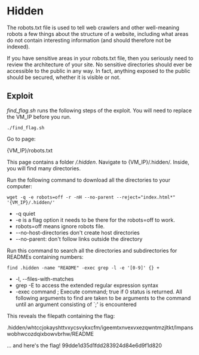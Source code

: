 # Hidden

The robots.txt file is used to tell web crawlers and other well-meaning robots a few things about the structure of a website,
including what areas do not contain interesting information (and should therefore not be indexed).

If you have sensitive areas in your robots.txt file, then you seriously need to review the architecture of your site. 
No sensitive directories should ever be accessible to the public in any way. In fact, anything exposed to the public 
should be secured, whether it is visible or not.


## Exploit

*find_flag.sh* runs the following steps of the exploit. You will need to replace the VM_IP before you run.

```./find_flag.sh```


Go to page:

{VM_IP}/robots.txt

This page contains a folder */.hidden*. Navigate to {VM_IP}/.hidden/.
Inside, you will find many directories. 

Run the following command to download all the directories to your computer:

```wget -q -e robots=off -r -nH --no-parent --reject="index.html*" '{VM_IP}/.hidden/'```

* -q quiet
* -e is a flag option it needs to be there for the robots=off to work.
* robots=off means ignore robots file. 
* --no-host-directories       don't create host directories
* --no-parent: don't follow links outside the directory

Run this command to search all the directories and subdirectories for READMEs containing numbers:

```find .hidden -name "README" -exec grep -l -e '[0-9]' {} +```

* -l, --files-with-matches
* grep -E to access the extended regular expression syntax
* -exec command ;
          Execute  command;  true  if 0 status is returned.  All following
          arguments to find are taken to be arguments to the command until
          an  argument  consisting of `;' is encountered

This reveals the filepath containing the flag:

.hidden/whtccjokayshttvxycsvykxcfm/igeemtxnvexvxezqwntmzjltkt/lmpanswobhwcozdqixbowvbrhw/README

... and here's the flag! 99dde1d35d1fdd283924d84e6d9f1d820

